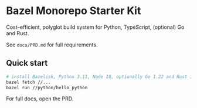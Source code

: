 # Bazel Monorepo Starter Kit

Cost–efficient, polyglot build system for Python, TypeScript, (optional) Go and Rust.

See `docs/PRD.md` for full requirements.

## Quick start

```bash
# install Bazelisk, Python 3.11, Node 18, optionally Go 1.22 and Rust 1.78
bazel fetch //...
bazel run //python/hello_python
```

For full docs, open the PRD.
